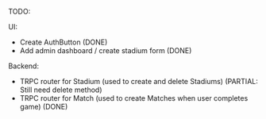 TODO:

UI:

- Create AuthButton (DONE)
- Add admin dashboard / create stadium form (DONE)

Backend:

- TRPC router for Stadium (used to create and delete Stadiums) (PARTIAL: Still need delete method)
- TRPC router for Match (used to create Matches when user completes game) (DONE)
